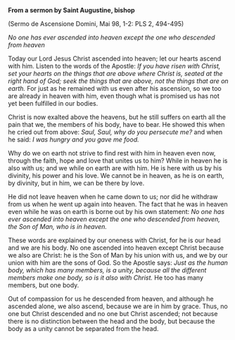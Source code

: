 

**From a sermon by Saint Augustine, bishop**

(Sermo de Ascensione Domini, Mai 98, 1-2: PLS 2, 494-495)

_No one has ever ascended into heaven except the one who descended from heaven_

Today our Lord Jesus Christ ascended into heaven; let our hearts ascend with him. Listen to the words of the Apostle: _If you have risen with Christ, set your hearts on the things that are above where Christ is, seated at the right hand of God; seek the things that are above, not the things that are on earth._ For just as he remained with us even after his ascension, so we too are already in heaven with him, even though what is promised us has not yet been fulfilled in our bodies.

Christ is now exalted above the heavens, but he still suffers on earth all the pain that we, the members of his body, have to bear. He showed this when he cried out from above: _Saul, Saul, why do you persecute me?_ and when he said: _I was hungry and you gave me food._

Why do we on earth not strive to find rest with him in heaven even now, through the faith, hope and love that unites us to him? While in heaven he is also with us; and we while on earth are with him. He is here with us by his divinity, his power and his love. We cannot be in heaven, as he is on earth, by divinity, but in him, we can be there by love.

He did not leave heaven when he came down to us; nor did he withdraw from us when he went up again into heaven. The fact that he was in heaven even while he was on earth is borne out by his own statement: _No one has ever ascended into heaven except the one who descended from heaven, the Son of Man, who is in heaven._

These words are explained by our oneness with Christ, for he is our head and we are his body. No one ascended into heaven except Christ because we also are Christ: he is the Son of Man by his union with us, and we by our union with him are the sons of God. So the Apostle says: _Just as the human body, which has many members, is a unity, because all the different members make one body, so is it also with Christ._ He too has many members, but one body.

Out of compassion for us he descended from heaven, and although he ascended alone, we also ascend, because we are in him by grace. Thus, no one but Christ descended and no one but Christ ascended; not because there is no distinction between the head and the body, but because the body as a unity cannot be separated from the head.

